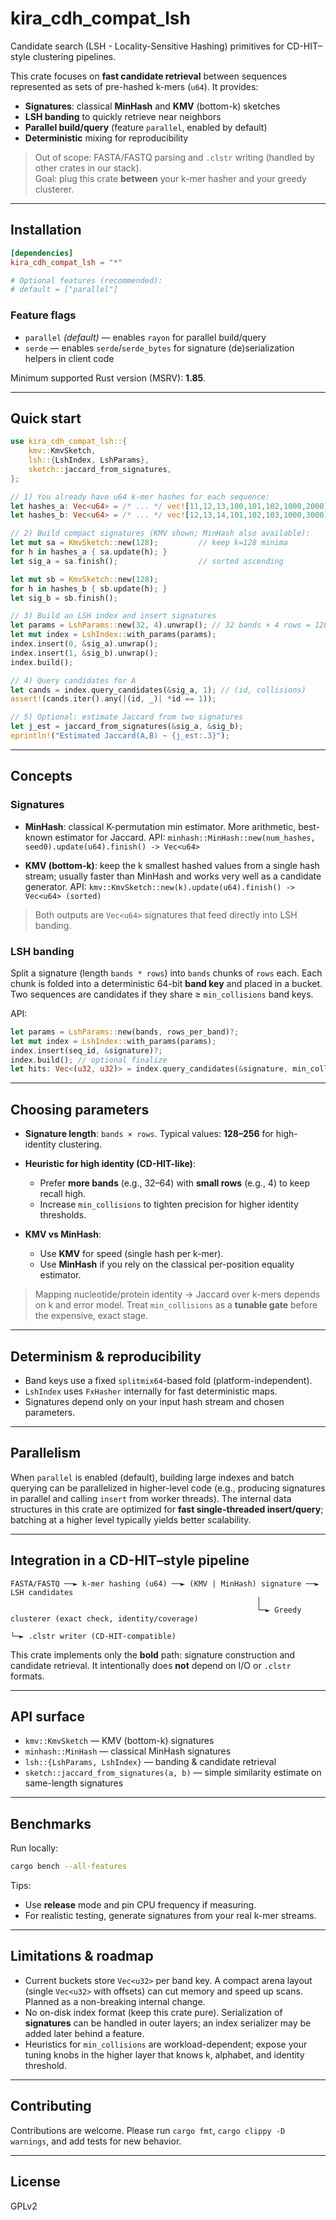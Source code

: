 # kira_cdh_compat_lsh

Candidate search (LSH - Locality-Sensitive Hashing) primitives for CD-HIT–style clustering pipelines.

This crate focuses on **fast candidate retrieval** between sequences represented as sets of pre-hashed k-mers (`u64`). It provides:

- **Signatures**: classical **MinHash** and **KMV** (bottom-k) sketches
- **LSH banding** to quickly retrieve near neighbors
- **Parallel build/query** (feature `parallel`, enabled by default)
- **Deterministic** mixing for reproducibility

> Out of scope: FASTA/FASTQ parsing and `.clstr` writing (handled by other crates in our stack).  
> Goal: plug this crate **between** your k-mer hasher and your greedy clusterer.

---

## Installation

```toml
[dependencies]
kira_cdh_compat_lsh = "*"

# Optional features (recommended):
# default = ["parallel"]
````

### Feature flags

* `parallel` *(default)* — enables `rayon` for parallel build/query
* `serde` — enables `serde`/`serde_bytes` for signature (de)serialization helpers in client code

Minimum supported Rust version (MSRV): **1.85**.

---

## Quick start

```rust
use kira_cdh_compat_lsh::{
    kmv::KmvSketch,
    lsh::{LshIndex, LshParams},
    sketch::jaccard_from_signatures,
};

// 1) You already have u64 k-mer hashes for each sequence:
let hashes_a: Vec<u64> = /* ... */ vec![11,12,13,100,101,102,1000,2000];
let hashes_b: Vec<u64> = /* ... */ vec![12,13,14,101,102,103,1000,3000];

// 2) Build compact signatures (KMV shown; MinHash also available):
let mut sa = KmvSketch::new(128);         // keep k=128 minima
for h in hashes_a { sa.update(h); }
let sig_a = sa.finish();                  // sorted ascending

let mut sb = KmvSketch::new(128);
for h in hashes_b { sb.update(h); }
let sig_b = sb.finish();

// 3) Build an LSH index and insert signatures
let params = LshParams::new(32, 4).unwrap(); // 32 bands × 4 rows = 128
let mut index = LshIndex::with_params(params);
index.insert(0, &sig_a).unwrap();
index.insert(1, &sig_b).unwrap();
index.build();

// 4) Query candidates for A
let cands = index.query_candidates(&sig_a, 1); // (id, collisions)
assert!(cands.iter().any(|(id, _)| *id == 1));

// 5) Optional: estimate Jaccard from two signatures
let j_est = jaccard_from_signatures(&sig_a, &sig_b);
eprintln!("Estimated Jaccard(A,B) ~ {j_est:.3}");
```

---

## Concepts

### Signatures

* **MinHash**: classical K-permutation min estimator. More arithmetic, best-known estimator for Jaccard.
  API: `minhash::MinHash::new(num_hashes, seed0).update(u64).finish() -> Vec<u64>`

* **KMV (bottom-k)**: keep the k smallest hashed values from a single hash stream; usually faster than MinHash and works very well as a candidate generator.
  API: `kmv::KmvSketch::new(k).update(u64).finish() -> Vec<u64> (sorted)`

> Both outputs are `Vec<u64>` signatures that feed directly into LSH banding.

### LSH banding

Split a signature (length `bands * rows`) into `bands` chunks of `rows` each.
Each chunk is folded into a deterministic 64-bit **band key** and placed in a bucket.
Two sequences are candidates if they share ≥ `min_collisions` band keys.

API:

```rust
let params = LshParams::new(bands, rows_per_band)?;
let mut index = LshIndex::with_params(params);
index.insert(seq_id, &signature)?;
index.build(); // optional finalize
let hits: Vec<(u32, u32)> = index.query_candidates(&signature, min_collisions);
```

---

## Choosing parameters

* **Signature length**: `bands × rows`. Typical values: **128–256** for high-identity clustering.
* **Heuristic for high identity (CD-HIT-like)**:

    * Prefer **more bands** (e.g., 32–64) with **small rows** (e.g., 4) to keep recall high.
    * Increase `min_collisions` to tighten precision for higher identity thresholds.
* **KMV vs MinHash**:

    * Use **KMV** for speed (single hash per k-mer).
    * Use **MinHash** if you rely on the classical per-position equality estimator.

> Mapping nucleotide/protein identity → Jaccard over k-mers depends on k and error model.
> Treat `min_collisions` as a **tunable gate** before the expensive, exact stage.

---

## Determinism & reproducibility

* Band keys use a fixed `splitmix64`-based fold (platform-independent).
* `LshIndex` uses `FxHasher` internally for fast deterministic maps.
* Signatures depend only on your input hash stream and chosen parameters.

---

## Parallelism

When `parallel` is enabled (default), building large indexes and batch querying can be parallelized in higher-level code 
(e.g., producing signatures in parallel and calling `insert` from worker threads). The internal data structures 
in this crate are optimized for **fast single-threaded insert/query**; batching at a higher level typically yields better scalability.

---

## Integration in a CD-HIT–style pipeline

```
FASTA/FASTQ ──► k-mer hashing (u64) ──► (KMV | MinHash) signature ──► LSH candidates
                                                       │
                                                       └─► Greedy clusterer (exact check, identity/coverage)
                                                                      └─► .clstr writer (CD-HIT-compatible)
```

This crate implements only the **bold** path: signature construction and candidate retrieval.
It intentionally does **not** depend on I/O or `.clstr` formats.

---

## API surface

* `kmv::KmvSketch` — KMV (bottom-k) signatures
* `minhash::MinHash` — classical MinHash signatures
* `lsh::{LshParams, LshIndex}` — banding & candidate retrieval
* `sketch::jaccard_from_signatures(a, b)` — simple similarity estimate on same-length signatures

---

## Benchmarks

Run locally:

```bash
cargo bench --all-features
```

Tips:

* Use **release** mode and pin CPU frequency if measuring.
* For realistic testing, generate signatures from your real k-mer streams.

---

## Limitations & roadmap

* Current buckets store `Vec<u32>` per band key. A compact arena layout (single `Vec<u32>` with offsets) can cut memory and speed up scans. Planned as a non-breaking internal change.
* No on-disk index format (keep this crate pure). Serialization of **signatures** can be handled in outer layers; an index serializer may be added later behind a feature.
* Heuristics for `min_collisions` are workload-dependent; expose your tuning knobs in the higher layer that knows k, alphabet, and identity threshold.

---

## Contributing

Contributions are welcome. Please run `cargo fmt`, `cargo clippy -D warnings`, and add tests for new behavior.

---

## License

GPLv2

